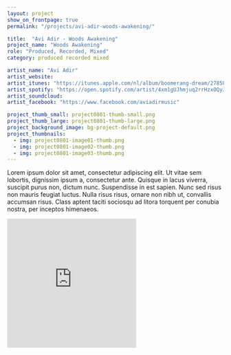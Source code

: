 ```yaml
---
layout: project
show_on_frontpage: true
permalink: "/projects/avi-adir-woods-awakening/"

title:  "Avi Adir - Woods Awakening"
project_name: "Woods Awakening"
role: "Produced, Recorded, Mixed"
category: produced recorded mixed

artist_name: "Avi Adir"
artist_website:
artist_itunes: "https://itunes.apple.com/nl/album/boomerang-dream/278583976?l=en"
artist_spotify: "https://open.spotify.com/artist/4xm1gUJhmjuq2rrHzxOQyJ"
artist_soundcloud: 
artist_facebook: "https://www.facebook.com/aviadirmusic"

project_thumb_small: project0801-thumb-small.png
project_thumb_large: project0801-thumb-large.png
project_background_image: bg-project-default.png
project_thumbnails:
  - img: project0801-image01-thumb.png
  - img: project0801-image02-thumb.png
  - img: project0801-image03-thumb.png
---
```


Lorem ipsum dolor sit amet, consectetur adipiscing elit. Ut vitae sem lobortis, dignissim ipsum a, consectetur ante. Quisque in lacus viverra, suscipit purus non, dictum nunc. Suspendisse in est sapien. Nunc sed risus non mauris feugiat luctus. Nulla risus risus, ornare non nibh ut, convallis accumsan risus. Class aptent taciti sociosqu ad litora torquent per conubia nostra, per inceptos himenaeos.

<iframe src="https://open.spotify.com/embed/album/2Sw3lvboZJwqOCq5MWjCO0" width="300" height="300" frameborder="0" allowtransparency="true"></iframe>
